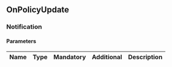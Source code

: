 ## OnPolicyUpdate


### Notification

#### Parameters

|Name|Type|Mandatory|Additional|Description|
|:---|:---|:--------|:---------|:----------|
